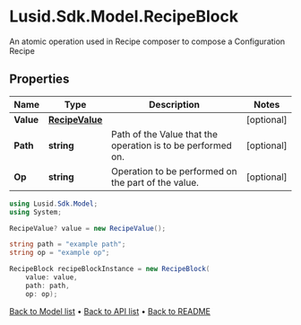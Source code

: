 # Lusid.Sdk.Model.RecipeBlock
An atomic operation used in Recipe composer to compose a Configuration Recipe

## Properties

Name | Type | Description | Notes
------------ | ------------- | ------------- | -------------
**Value** | [**RecipeValue**](RecipeValue.md) |  | [optional] 
**Path** | **string** | Path of the Value that the operation is to be performed on. | [optional] 
**Op** | **string** | Operation to be performed on the part of the value. | [optional] 

```csharp
using Lusid.Sdk.Model;
using System;

RecipeValue? value = new RecipeValue();

string path = "example path";
string op = "example op";

RecipeBlock recipeBlockInstance = new RecipeBlock(
    value: value,
    path: path,
    op: op);
```

[Back to Model list](../README.md#documentation-for-models) &#8226; [Back to API list](../README.md#documentation-for-api-endpoints) &#8226; [Back to README](../README.md)
